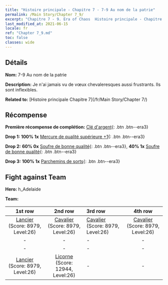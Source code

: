 ```yaml
---
title: "Histoire principale - Chapitre 7 - 7-9 Au nom de la patrie"
permalink: /Main Story/Chapter 7_9/
excerpt: "Chapitre 7 - 9. Era of Chaos  Histoire principale - Chapitre 7_9. 7-9 Au nom de la patrie"
last_modified_at: 2021-06-15
locale: fr
ref: "Chapter 7_9.md"
toc: false
classes: wide
---
```


## Détails

 **Nom:** 7-9 Au nom de la patrie

 **Description:** Je n'ai jamais vu de vœux chevaleresques aussi frustrants. Ils sont inflexibles.

 **Related to:** [Histoire principale Chapitre 7](/fr/Main Story/Chapter 7/)

## Récompense

 **Première récompense de complétion:** [Clé d'argent](/ItemsFR/con_693/){: .btn .btn--era3}

 **Drop 1:** **100% 1x** [Mercure de qualité supérieure +1](/ItemsFR/mat_21/){: .btn .btn--era3}

 **Drop 2:** **60% 0x** [Soufre de bonne qualité](/ItemsFR/mat_15/){: .btn .btn--era3}, **40% 1x** [Soufre de bonne qualité](/ItemsFR/mat_15/){: .btn .btn--era3}

 **Drop 3:** **100% 1x** [Parchemins de sorts](/ItemsFR/con_694/){: .btn .btn--era3}


## Fight against Team
 **Hero:** h_Adelaide

 **Team:**


  | 1st row | 2nd row | 3rd row | 4th row |
  |:----:|:----:|:----|:----:|
  | [Lancier](/fr/units/Pikeman/) (Score: 8979, Level:26)  | [Cavalier](/fr/units/Cavalier/) (Score: 8979, Level:26)  | [Cavalier](/fr/units/Cavalier/) (Score: 8979, Level:26)  | [Cavalier](/fr/units/Cavalier/) (Score: 8979, Level:26)  |
  | - | - | - | - |
  | - | - | - | - |
  | [Lancier](/fr/units/Pikeman/) (Score: 8979, Level:26)  | [Licorne](/fr/units/Unicorn/) (Score: 12944, Level:26)  | - | - |


